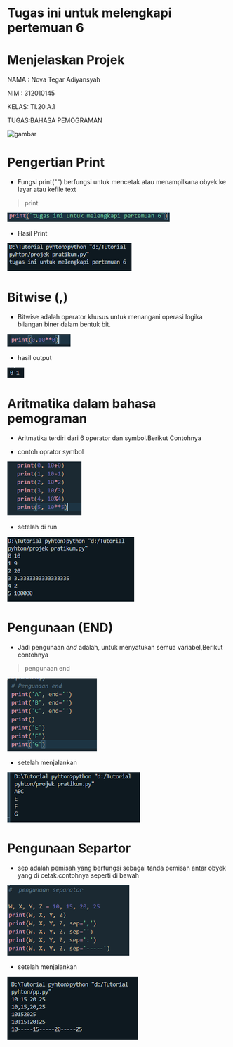 # Tugas ini untuk melengkapi pertemuan 6


# Menjelaskan Projek 


NAMA : Nova Tegar Adiyansyah

NIM  : 312010145

KELAS: TI.20.A.1

TUGAS:BAHASA PEMOGRAMAN

![gambar](gambar/log.PNG)


# Pengertian Print

* Fungsi print("") berfungsi untuk mencetak atau menampilkana obyek ke layar atau kefile text

> print

![gambar](gambar/print.PNG)

*  Hasil Print

![gambar](gambar/print1.PNG)

# Bitwise (,)

* Bitwise adalah operator khusus untuk menangani operasi logika bilangan biner dalam bentuk bit.

![gambar](gambar/bitwise.PNG)

* hasil output

![gambar](gambar/bitwise1.PNG)


# Aritmatika dalam bahasa pemograman

* Aritmatika terdiri dari 6 operator dan symbol.Berikut Contohnya


* contoh oprator symbol

![gambar](gambar/aritmatika.PNG)

* setelah di run

![gambar](gambar/aritmatika1.PNG)


# Pengunaan (END)

* Jadi pengunaan *end* adalah, untuk menyatukan semua variabel,Berikut contohnya


> pengunaan end

![gambar](gambar/end.PNG)

* setelah menjalankan

![gambar](gambar/end1.PNG)


# Pengunaan Separtor


* sep adalah pemisah yang berfungsi sebagai tanda pemisah antar obyek yang di cetak.contohnya seperti di bawah


![gambar](gambar/sep.PNG)


* setelah menjalankan

![gambar](gambar/sep1.PNG)